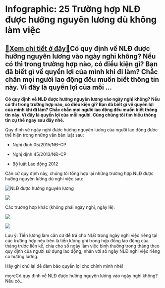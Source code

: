 Infographic: 25 Trường hợp NLĐ được hưởng nguyên lương dù không làm việc
========================================================================

[:gift:Xem chi tiết ở đây:gift:](https://hddtvn.com/infographic-25-truong-hop-nld-duoc-huong-nguyen-luong-du-khong-lam-viec/)Có quy định về NLĐ được hưởng nguyên lương vào ngày nghỉ không? Nếu có thì trong trường hợp nào, có điều kiện gì? Bạn đã biết gì về quyền lợi của mình khi đi làm? Chắc chắn mọi người lao động đều muốn biết thông tin này. Vì đây là quyền lợi của mỗi …
----------------------------------------------------------------------------------------------------------------------------------------------------------------------------------------------------------------------------------------------------------

**Có quy định về NLĐ được hưởng nguyên lương vào ngày nghỉ không? Nếu có thì trong trường hợp nào, có điều kiện gì? Bạn đã biết gì về quyền lợi của mình khi đi làm? Chắc chắn mọi người lao động đều muốn biết thông tin này. Vì đây là quyền lợi của mỗi người. Cùng chúng tôi tìm hiểu thông tin cụ thể ngay sau đây nhé.**


Quy định về ngày nghỉ được hưởng nguyên lương của người lao động được thể hiện trong những văn bản luật sau:




* Nghị định 05/2015/NĐ-CP

* Nghị định 45/2013/NĐ-CP

* Bộ luật Lao động 2012



Căn cứ quy định này, chúng tôi tổng hợp lại những trường hợp NLĐ được hưởng nguyên lương dù nghỉ việc sau:


![NLĐ được hưởng nguyên lương](https://hddtvn.com/wp-content/uploads/2021/01/KJrz8pG.png)


![](https://hddtvn.com/wp-content/uploads/2021/01/PuL9pvy.png)


Các trường hợp khác (không phải ngày nghỉ, ngày lễ):


![](https://hddtvn.com/wp-content/uploads/2021/01/Y0Q6wxj.png)


![](https://hddtvn.com/wp-content/uploads/2021/01/0ziFsYv.png)


Lưu ý: Tiền lương làm căn cứ để trả cho NLĐ trong ngày nghỉ việc riêng tại các trường hợp nêu trên là tiền lương ghi trong hợp đồng lao động của tháng trước liền kề, chia cho số ngày làm việc bình thường trong tháng theo quy định của người sử dụng lao động, nhân với số ngày NLĐ nghỉ việc riêng có hưởng lương.


Hãy ghi chú lại để đảm bảo quyền lợi cho chính mình nhé!


moreCó quy định về NLĐ được hưởng nguyên lương vào ngày nghỉ không? Nếu có…

